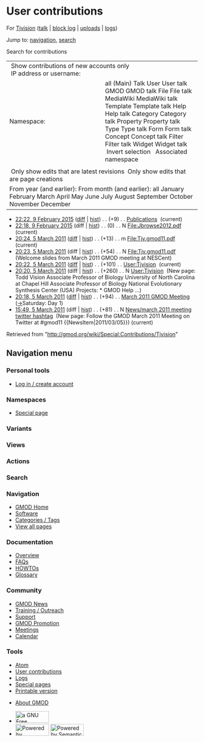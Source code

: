 <div id="mw-page-base" class="noprint">

</div>

<div id="mw-head-base" class="noprint">

</div>

<div id="content" class="mw-body" role="main">

<span id="top"></span>

<div id="mw-js-message" style="display:none;">

</div>



# <span dir="auto">User contributions</span>

<div id="bodyContent">

<div id="contentSub">

For [Tjvision](/wiki/User:Tjvision "User:Tjvision") (<a
href="/mediawiki/index.php?title=User_talk:Tjvision&amp;action=edit&amp;redlink=1"
class="new" title="User talk:Tjvision (page does not exist)">talk</a> \|
[block
log](/mediawiki/index.php?title=Special:Log/block&page=User%3ATjvision "Special:Log/block")
\|
[uploads](/wiki/Special:ListFiles/Tjvision "Special:ListFiles/Tjvision")
\| [logs](/wiki/Special:Log/Tjvision "Special:Log/Tjvision"))

</div>

<div id="jump-to-nav" class="mw-jump">

Jump to: [navigation](#mw-navigation), [search](#p-search)

</div>

<div id="mw-content-text">

Search for contributions

<table class="mw-contributions-table">
<colgroup>
<col style="width: 50%" />
<col style="width: 50%" />
</colgroup>
<tbody>
<tr class="odd">
<td colspan="2"> Show contributions of new accounts only<br />
 IP address or username:</td>
</tr>
<tr class="even">
<td class="mw-label">Namespace:</td>
<td>all (Main) Talk User User talk GMOD GMOD talk File File talk
MediaWiki MediaWiki talk Template Template talk Help Help talk Category
Category talk Property Property talk Type Type talk Form Form talk
Concept Concept talk Filter Filter talk Widget Widget talk  
 Invert selection 
 Associated namespace </td>
</tr>
<tr class="odd">
<td colspan="2"></td>
</tr>
<tr class="even">
<td colspan="2"> Only show edits that are latest revisions
 Only show edits that are page creations</td>
</tr>
<tr class="odd">
<td colspan="2">From year (and earlier): From month (and earlier): all
January February March April May June July August September October
November December</td>
</tr>
</tbody>
</table>

- <a href="/mediawiki/index.php?title=Publications&amp;oldid=26491"
  class="mw-changeslist-date" title="Publications">22:22, 9 February
  2015</a>
  ([diff](/mediawiki/index.php?title=Publications&diff=prev&oldid=26491 "Publications")
  \|
  [hist](/mediawiki/index.php?title=Publications&action=history "Publications"))
  <span class="mw-changeslist-separator">. .</span>
  <span class="mw-plusminus-pos" dir="ltr"
  title="21,932 bytes after change">(+9)</span>‎
  <span class="mw-changeslist-separator">. .</span>
  <a href="/wiki/Publications" class="mw-contributions-title"
  title="Publications">Publications</a> ‎
  <span class="mw-uctop">(current)</span>
- <a
  href="/mediawiki/index.php?title=File:Jbrowse2012.pdf&amp;oldid=26489"
  class="mw-changeslist-date" title="File:Jbrowse2012.pdf">22:18, 9
  February 2015</a> (diff \|
  [hist](/mediawiki/index.php?title=File:Jbrowse2012.pdf&action=history "File:Jbrowse2012.pdf"))
  <span class="mw-changeslist-separator">. .</span>
  <span class="mw-plusminus-null" dir="ltr"
  title="0 bytes after change">(0)</span>‎
  <span class="mw-changeslist-separator">. .</span> N
  <a href="/wiki/File:Jbrowse2012.pdf" class="mw-contributions-title"
  title="File:Jbrowse2012.pdf">File:Jbrowse2012.pdf</a> ‎
  <span class="mw-uctop">(current)</span>
- <a href="/mediawiki/index.php?title=File:Tjv.gmod11.pdf&amp;oldid=17140"
  class="mw-changeslist-date" title="File:Tjv.gmod11.pdf">20:24, 5 March
  2011</a>
  ([diff](/mediawiki/index.php?title=File:Tjv.gmod11.pdf&diff=prev&oldid=17140 "File:Tjv.gmod11.pdf")
  \|
  [hist](/mediawiki/index.php?title=File:Tjv.gmod11.pdf&action=history "File:Tjv.gmod11.pdf"))
  <span class="mw-changeslist-separator">. .</span>
  <span class="mw-plusminus-pos" dir="ltr"
  title="67 bytes after change">(+13)</span>‎
  <span class="mw-changeslist-separator">. .</span> m
  <a href="/wiki/File:Tjv.gmod11.pdf" class="mw-contributions-title"
  title="File:Tjv.gmod11.pdf">File:Tjv.gmod11.pdf</a> ‎
  <span class="mw-uctop">(current)</span>
- <a href="/mediawiki/index.php?title=File:Tjv.gmod11.pdf&amp;oldid=17139"
  class="mw-changeslist-date" title="File:Tjv.gmod11.pdf">20:23, 5 March
  2011</a> (diff \|
  [hist](/mediawiki/index.php?title=File:Tjv.gmod11.pdf&action=history "File:Tjv.gmod11.pdf"))
  <span class="mw-changeslist-separator">. .</span>
  <span class="mw-plusminus-pos" dir="ltr"
  title="54 bytes after change">(+54)</span>‎
  <span class="mw-changeslist-separator">. .</span> N
  <a href="/wiki/File:Tjv.gmod11.pdf" class="mw-contributions-title"
  title="File:Tjv.gmod11.pdf">File:Tjv.gmod11.pdf</a> ‎
  <span class="comment">(Welcome slides from March 2011 GMOD meeting at
  NESCent)</span>
- <a href="/mediawiki/index.php?title=User:Tjvision&amp;oldid=17137"
  class="mw-changeslist-date" title="User:Tjvision">20:22, 5 March
  2011</a>
  ([diff](/mediawiki/index.php?title=User:Tjvision&diff=prev&oldid=17137 "User:Tjvision")
  \|
  [hist](/mediawiki/index.php?title=User:Tjvision&action=history "User:Tjvision"))
  <span class="mw-changeslist-separator">. .</span>
  <span class="mw-plusminus-pos" dir="ltr"
  title="361 bytes after change">(+101)</span>‎
  <span class="mw-changeslist-separator">. .</span>
  <a href="/wiki/User:Tjvision" class="mw-contributions-title"
  title="User:Tjvision">User:Tjvision</a> ‎
  <span class="mw-uctop">(current)</span>
- <a href="/mediawiki/index.php?title=User:Tjvision&amp;oldid=17136"
  class="mw-changeslist-date" title="User:Tjvision">20:20, 5 March
  2011</a> (diff \|
  [hist](/mediawiki/index.php?title=User:Tjvision&action=history "User:Tjvision"))
  <span class="mw-changeslist-separator">. .</span>
  <span class="mw-plusminus-pos" dir="ltr"
  title="260 bytes after change">(+260)</span>‎
  <span class="mw-changeslist-separator">. .</span> N
  <a href="/wiki/User:Tjvision" class="mw-contributions-title"
  title="User:Tjvision">User:Tjvision</a> ‎ <span class="comment">(New
  page: Todd Vision Associate Professor of Biology University of North
  Carolina at Chapel Hill Associate Professor of Biology National
  Evolutionary Synthesis Center (USA) Projects: \* GMOD Help ...)</span>
- <a
  href="/mediawiki/index.php?title=March_2011_GMOD_Meeting&amp;oldid=17135"
  class="mw-changeslist-date" title="March 2011 GMOD Meeting">20:18, 5
  March 2011</a>
  ([diff](/mediawiki/index.php?title=March_2011_GMOD_Meeting&diff=prev&oldid=17135 "March 2011 GMOD Meeting")
  \|
  [hist](/mediawiki/index.php?title=March_2011_GMOD_Meeting&action=history "March 2011 GMOD Meeting"))
  <span class="mw-changeslist-separator">. .</span>
  <span class="mw-plusminus-pos" dir="ltr"
  title="15,308 bytes after change">(+94)</span>‎
  <span class="mw-changeslist-separator">. .</span>
  <a href="/wiki/March_2011_GMOD_Meeting" class="mw-contributions-title"
  title="March 2011 GMOD Meeting">March 2011 GMOD Meeting</a> ‎
  <span class="comment">([→](/wiki/March_2011_GMOD_Meeting#Saturday:_Day_1 "March 2011 GMOD Meeting")‎<span dir="auto"><span class="autocomment">Saturday:
  Day 1</span></span>)</span>
- <a
  href="/mediawiki/index.php?title=News/march_2011_meeting_twitter_hashtag&amp;oldid=17117"
  class="mw-changeslist-date"
  title="News/march 2011 meeting twitter hashtag">15:49, 5 March 2011</a>
  (diff \|
  [hist](/mediawiki/index.php?title=News/march_2011_meeting_twitter_hashtag&action=history "News/march 2011 meeting twitter hashtag"))
  <span class="mw-changeslist-separator">. .</span>
  <span class="mw-plusminus-pos" dir="ltr"
  title="81 bytes after change">(+81)</span>‎
  <span class="mw-changeslist-separator">. .</span> N
  <a href="/wiki/News/march_2011_meeting_twitter_hashtag"
  class="mw-contributions-title"
  title="News/march 2011 meeting twitter hashtag">News/march 2011 meeting
  twitter hashtag</a> ‎ <span class="comment">(New page: Follow the GMOD
  March 2011 Meeting on Twitter at \#gmod11
  {{NewsItem\|2011/03/05}})</span>
  <span class="mw-uctop">(current)</span>

</div>

<div class="printfooter">

Retrieved from "<http://gmod.org/wiki/Special:Contributions/Tjvision>"

</div>

<div id="catlinks" class="catlinks catlinks-allhidden">

</div>

<div class="visualClear">

</div>

</div>

</div>

<div id="mw-navigation">

## Navigation menu

<div id="mw-head">

<div id="p-personal" role="navigation"
aria-labelledby="p-personal-label">

### Personal tools

- <span id="pt-login"><a
  href="/mediawiki/index.php?title=Special:UserLogin&amp;returnto=Special%3AContributions%2FTjvision"
  accesskey="o"
  title="You are encouraged to log in; however, it is not mandatory [o]">Log
  in / create account</a></span>

</div>

<div id="left-navigation">

<div id="p-namespaces" class="vectorTabs" role="navigation"
aria-labelledby="p-namespaces-label">

### Namespaces

- <span id="ca-nstab-special">[Special
  page](/wiki/Special:Contributions/Tjvision "This is a special page, you cannot edit the page itself")</span>

</div>

<div id="p-variants" class="vectorMenu emptyPortlet" role="navigation"
aria-labelledby="p-variants-label">

### 

### Variants[](#)

<div class="menu">

</div>

</div>

</div>

<div id="right-navigation">

<div id="p-views" class="vectorTabs emptyPortlet" role="navigation"
aria-labelledby="p-views-label">

### Views

</div>

<div id="p-cactions" class="vectorMenu emptyPortlet" role="navigation"
aria-labelledby="p-cactions-label">

### Actions[](#)

<div class="menu">

</div>

</div>

<div id="p-search" role="search">

### Search

<div id="simpleSearch">

</div>

</div>

</div>

</div>

<div id="mw-panel">

<div id="p-logo" role="banner">

<a href="/wiki/Main_Page"
style="background-image: url(http://gmod.org/images/GMOD-cogs.png);"
title="Visit the main page"></a>

</div>

<div id="p-Navigation" class="portal" role="navigation"
aria-labelledby="p-Navigation-label">

### Navigation

<div class="body">

- <span id="n-GMOD-Home">[GMOD Home](/wiki/Main_Page)</span>
- <span id="n-Software">[Software](/wiki/GMOD_Components)</span>
- <span id="n-Categories-.2F-Tags">[Categories /
  Tags](/wiki/Categories)</span>
- <span id="n-View-all-pages">[View all
  pages](/wiki/Special:AllPages)</span>

</div>

</div>

<div id="p-Documentation" class="portal" role="navigation"
aria-labelledby="p-Documentation-label">

### Documentation

<div class="body">

- <span id="n-Overview">[Overview](/wiki/Overview)</span>
- <span id="n-FAQs">[FAQs](/wiki/Category:FAQ)</span>
- <span id="n-HOWTOs">[HOWTOs](/wiki/Category:HOWTO)</span>
- <span id="n-Glossary">[Glossary](/wiki/Glossary)</span>

</div>

</div>

<div id="p-Community" class="portal" role="navigation"
aria-labelledby="p-Community-label">

### Community

<div class="body">

- <span id="n-GMOD-News">[GMOD News](/wiki/GMOD_News)</span>
- <span id="n-Training-.2F-Outreach">[Training /
  Outreach](/wiki/Training_and_Outreach)</span>
- <span id="n-Support">[Support](/wiki/Support)</span>
- <span id="n-GMOD-Promotion">[GMOD
  Promotion](/wiki/GMOD_Promotion)</span>
- <span id="n-Meetings">[Meetings](/wiki/Meetings)</span>
- <span id="n-Calendar">[Calendar](/wiki/Calendar)</span>

</div>

</div>

<div id="p-tb" class="portal" role="navigation"
aria-labelledby="p-tb-label">

### Tools

<div class="body">

- <span id="feedlinks"><a
  href="http://gmod.org/mediawiki/index.php?title=Special:Contributions/Tjvision&amp;feed=atom"
  id="feed-atom" class="feedlink" rel="alternate"
  type="application/atom+xml" title="Atom feed for this page">Atom</a></span>
- <span id="t-contributions">[User
  contributions](/wiki/Special:Contributions/Tjvision "A list of contributions of this user")</span>
- <span id="t-log">[Logs](/wiki/Special:Log/Tjvision)</span>
- <span id="t-specialpages"><a href="/wiki/Special:SpecialPages" accesskey="q"
  title="A list of all special pages [q]">Special pages</a></span>
- <span id="t-print"><a
  href="/mediawiki/index.php?title=Special:Contributions/Tjvision&amp;printable=yes"
  rel="alternate" accesskey="p"
  title="Printable version of this page [p]">Printable version</a></span>

</div>

</div>

</div>

</div>

<div id="footer" role="contentinfo">

- <span id="footer-places-about">[About
  GMOD](/wiki/GMOD:About "GMOD:About")</span>

<!-- -->

- <span id="footer-copyrightico">[<img src="http://www.gnu.org/graphics/gfdl-logo-small.png" width="88"
  height="31" alt="a GNU Free Documentation License" />](http://www.gnu.org/licenses/fdl-1.3.html)</span>
- <span id="footer-poweredbyico">[<img src="/mediawiki/skins/common/images/poweredby_mediawiki_88x31.png"
  width="88" height="31" alt="Powered by MediaWiki" />](//www.mediawiki.org/)
  [<img
  src="/mediawiki/extensions/SemanticMediaWiki/includes/../resources/images/smw_button.png"
  width="88" height="31" alt="Powered by Semantic MediaWiki" />](https://www.semantic-mediawiki.org/wiki/Semantic_MediaWiki)</span>

<div style="clear:both">

</div>

</div>
